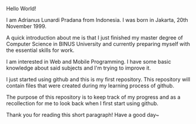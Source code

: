 Hello World!

I am Adrianus Lunardi Pradana from Indonesia. I was born in Jakarta, 20th November 1999. 

A quick introduction about me is that I just finished my master degree of Computer Science in BINUS University and currently preparing myself with the essential skills for work.

I am interested in Web and Mobile Programming. I have some basic knowledge about said subjects and I'm trying to improve it.

I just started using github and this is my first repository. This repository will contain files that were created during my learning process of github.

The purpose of this repository is to keep track of my progress and as a recollection for me to look back when I first start using github.

Thank you for reading this short paragraph! Have a good day~